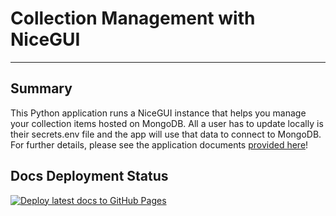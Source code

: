 # Collection Management with NiceGUI

----

## Summary

This Python application runs a NiceGUI instance that helps you manage your collection items hosted on MongoDB.  All a
user has to update locally is their secrets.env file and the app will use that data to connect to MongoDB.  For further
details, please see the application documents [provided here](https://erics0110.github.io/what-a-nice-collection-gui/)!

## Docs Deployment Status
[![Deploy latest docs to GitHub Pages](https://github.com/EricS0110/what-a-nice-collection-gui/actions/workflows/jekyll-gh-pages.yml/badge.svg?branch=main)](https://github.com/EricS0110/what-a-nice-collection-gui/actions/workflows/jekyll-gh-pages.yml)
